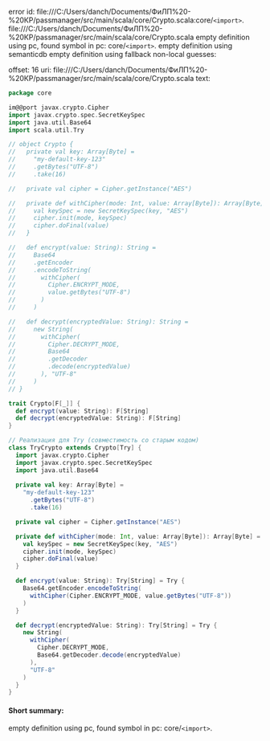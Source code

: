error id: file:///C:/Users/danch/Documents/ФиЛП%20-%20КР/passmanager/src/main/scala/core/Crypto.scala:core/`<import>`.
file:///C:/Users/danch/Documents/ФиЛП%20-%20КР/passmanager/src/main/scala/core/Crypto.scala
empty definition using pc, found symbol in pc: core/`<import>`.
empty definition using semanticdb
empty definition using fallback
non-local guesses:

offset: 16
uri: file:///C:/Users/danch/Documents/ФиЛП%20-%20КР/passmanager/src/main/scala/core/Crypto.scala
text:
```scala
package core

im@@port javax.crypto.Cipher
import javax.crypto.spec.SecretKeySpec
import java.util.Base64
import scala.util.Try

// object Crypto {
//   private val key: Array[Byte] = 
//     "my-default-key-123"
//     .getBytes("UTF-8")
//     .take(16)

//   private val cipher = Cipher.getInstance("AES")

//   private def withCipher(mode: Int, value: Array[Byte]): Array[Byte] = {
//     val keySpec = new SecretKeySpec(key, "AES")
//     cipher.init(mode, keySpec)
//     cipher.doFinal(value)
//   }

//   def encrypt(value: String): String =
//     Base64
//     .getEncoder
//     .encodeToString(
//       withCipher(
//         Cipher.ENCRYPT_MODE, 
//         value.getBytes("UTF-8")
//       )
//     )

//   def decrypt(encryptedValue: String): String =
//     new String(
//       withCipher(
//         Cipher.DECRYPT_MODE, 
//         Base64
//         .getDecoder
//         .decode(encryptedValue)
//       ), "UTF-8"
//     )
// }

trait Crypto[F[_]] {
  def encrypt(value: String): F[String]
  def decrypt(encryptedValue: String): F[String]
}

// Реализация для Try (совместимость со старым кодом)
class TryCrypto extends Crypto[Try] {
  import javax.crypto.Cipher
  import javax.crypto.spec.SecretKeySpec
  import java.util.Base64
  
  private val key: Array[Byte] = 
    "my-default-key-123"
      .getBytes("UTF-8")
      .take(16)

  private val cipher = Cipher.getInstance("AES")

  private def withCipher(mode: Int, value: Array[Byte]): Array[Byte] = {
    val keySpec = new SecretKeySpec(key, "AES")
    cipher.init(mode, keySpec)
    cipher.doFinal(value)
  }

  def encrypt(value: String): Try[String] = Try {
    Base64.getEncoder.encodeToString(
      withCipher(Cipher.ENCRYPT_MODE, value.getBytes("UTF-8"))
    )
  }

  def decrypt(encryptedValue: String): Try[String] = Try {
    new String(
      withCipher(
        Cipher.DECRYPT_MODE, 
        Base64.getDecoder.decode(encryptedValue)
      ), 
      "UTF-8"
    )
  }
}


```


#### Short summary: 

empty definition using pc, found symbol in pc: core/`<import>`.